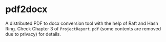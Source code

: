 # pdf2docx
A distributed PDF to docx conversion tool with the help of Raft and Hash Ring. Check Chapter 3 of ```ProjectReport.pdf``` (some contents are removed due to privacy) for details. 
